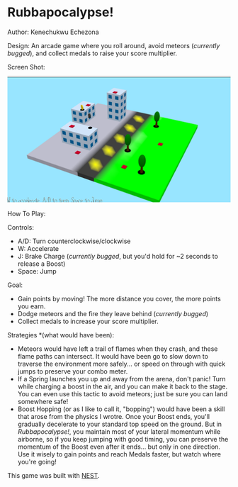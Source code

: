 # Rubbapocalypse!

Author: Kenechukwu Echezona

Design: An arcade game where you roll around, avoid meteors (*currently bugged*), and collect medals to raise your score multiplier.

Screen Shot:

![Screen Shot](burnin_screenshot.png)

How To Play:

Controls:
- A/D: Turn counterclockwise/clockwise
- W: Accelerate
- J: Brake Charge (*currently bugged*, but you'd hold for ~2 seconds to release a Boost)
- Space: Jump

Goal:
- Gain points by moving! The more distance you cover, the more points you earn.
- Dodge meteors and the fire they leave behind (*currently bugged*)
- Collect medals to increase your score multiplier.

Strategies *(what would have been): 
- Meteors would have left a trail of flames when they crash, and these flame paths can intersect. It would have been go to slow down to traverse the environment more safely... or speed on through with quick jumps to preserve your combo meter.
- If a Spring launches you up and away from the arena, don't panic! Turn while charging a boost in the air, and you can make it back to the stage. You can even use this tactic to avoid meteors; just be sure you can land somewhere safe!
- Boost Hopping (or as I like to call it, "bopping") would have been a skill that arose from the physics I wrotre. Once your Boost ends, you'll gradually decelerate to your standard top speed on the ground. But in *Rubbapocalypse!*, you maintain most of your lateral momentum while airborne, so if you keep jumping with good timing, you can preserve the momentum of the Boost even after it ends... but only in one direction. Use it wisely to gain points and reach Medals faster, but watch where you're going!

This game was built with [NEST](NEST.md).
